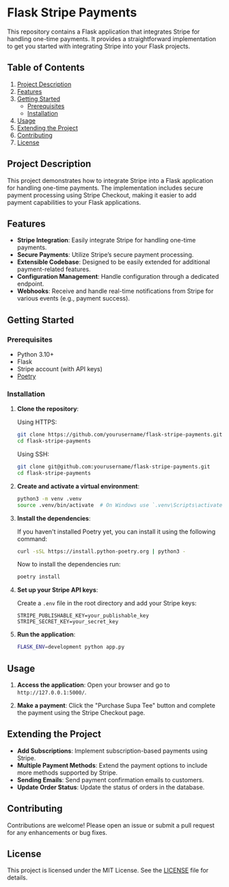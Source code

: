 # Flask Stripe Payments

This repository contains a Flask application that integrates Stripe for handling one-time payments. It provides a straightforward implementation to get you started with integrating Stripe into your Flask projects.

## Table of Contents

1. [Project Description](#project-description)
2. [Features](#features)
3. [Getting Started](#getting-started)
    - [Prerequisites](#prerequisites)
    - [Installation](#installation)
4. [Usage](#usage)
5. [Extending the Project](#extending-the-project)
6. [Contributing](#contributing)
7. [License](#license)

## Project Description

This project demonstrates how to integrate Stripe into a Flask application for handling one-time payments. The implementation includes secure payment processing using Stripe Checkout, making it easier to add payment capabilities to your Flask applications.

## Features

- **Stripe Integration**: Easily integrate Stripe for handling one-time payments.
- **Secure Payments**: Utilize Stripe’s secure payment processing.
- **Extensible Codebase**: Designed to be easily extended for additional payment-related features.
- **Configuration Management**: Handle configuration through a dedicated endpoint.
- **Webhooks**: Receive and handle real-time notifications from Stripe for various events (e.g., payment success).

## Getting Started

### Prerequisites

- Python 3.10+
- Flask
- Stripe account (with API keys)
- [Poetry](https://python-poetry.org/)

### Installation

1. **Clone the repository**:

    Using HTTPS:
    ```bash
    git clone https://github.com/yourusername/flask-stripe-payments.git
    cd flask-stripe-payments
    ```

    Using SSH:
    ```bash
    git clone git@github.com:yourusername/flask-stripe-payments.git
    cd flask-stripe-payments
    ```

2. **Create and activate a virtual environment**:

    ```bash
    python3 -m venv .venv
    source .venv/bin/activate  # On Windows use `.venv\Scripts\activate`
    ```

3. **Install the dependencies**:
    
    If you haven't installed Poetry yet, you can install it using the following command:
    ```bash
    curl -sSL https://install.python-poetry.org | python3 -
    ```
    Now to install the dependencies run:

    ```bash
    poetry install
    ```    

4. **Set up your Stripe API keys**:

    Create a `.env` file in the root directory and add your Stripe keys:

    ```env
    STRIPE_PUBLISHABLE_KEY=your_publishable_key
    STRIPE_SECRET_KEY=your_secret_key
    ```

5. **Run the application**:

    ```bash
    FLASK_ENV=development python app.py
    ```

## Usage

1. **Access the application**: Open your browser and go to `http://127.0.0.1:5000/`.

2. **Make a payment**: Click the "Purchase Supa Tee" button and complete the payment using the Stripe Checkout page.

## Extending the Project

- **Add Subscriptions**: Implement subscription-based payments using Stripe.
- **Multiple Payment Methods**: Extend the payment options to include more methods supported by Stripe.
- **Sending Emails**: Send payment confirmation emails to customers.
- **Update Order Status**: Update the status of orders in the database.

## Contributing

Contributions are welcome! Please open an issue or submit a pull request for any enhancements or bug fixes.

## License

This project is licensed under the MIT License. See the [LICENSE](LICENSE) file for details.


